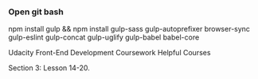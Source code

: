 
### Open git bash
npm install gulp && npm install gulp-sass gulp-autoprefixer browser-sync gulp-eslint gulp-concat gulp-uglify gulp-babel babel-core


Udacity Front-End Development Coursework Helpful Courses

Section 3: Lesson 14-20.
